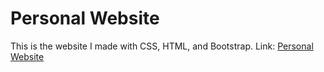 # Personal Website
This is the website I made with CSS, HTML, and Bootstrap. Link: [Personal Website](anishaggarwal.ca)
